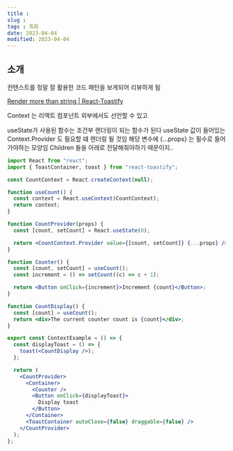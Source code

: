 ```yaml
---
title :
slug :
tags : 특화
date: 2023-04-04
modified: 2023-04-04
---
```


## 소개

컨텐스트를 정말 잘 활용한 코드 패턴을 보게되어 리뷰하게 됨

[Render more than string | React-Toastify](https://fkhadra.github.io/react-toastify/render-what-you-want)


Context 는 리액트 컴포넌트 외부에서도 선언할 수 있고 

useState가 사용된 함수는 조건부 렌더링이 되는 함수가 된다
useState 값이 들어있는 Context.Provider 도 필요할 떄 렌더링 될 것임
해당 변수에 {...props} 는 필수로 들어가야하는 모양임 Children 들을 아래로 전달해줘야하기 때문이지..


```jsx
import React from "react";
import { ToastContainer, toast } from "react-toastify";

const CountContext = React.createContext(null);

function useCount() {
  const context = React.useContext(CountContext);
  return context;
}

function CountProvider(props) {
  const [count, setCount] = React.useState(0);

  return <CountContext.Provider value={[count, setCount]} {...props} />;
}

function Counter() {
  const [count, setCount] = useCount();
  const increment = () => setCount((c) => c + 1);

  return <Button onClick={increment}>Increment {count}</Button>;
}

function CountDisplay() {
  const [count] = useCount();
  return <div>The current counter count is {count}</div>;
}

export const ContextExample = () => {
  const displayToast = () => {
    toast(<CountDisplay />);
  };

  return (
    <CountProvider>
      <Container>
        <Counter />
        <Button onClick={displayToast}>
          Display toast
        </Button>
      </Container>
      <ToastContainer autoClose={false} draggable={false} />
    </CountProvider>
  );
};
```
